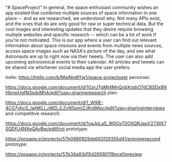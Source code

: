 "# SpaceProject" 
 In general, the space enthusiast community wishes an app existed that combines multiple sources of space information in one place -- and as we researched, we understood why. Not many APIs exist, and the ones that do are only good for raw or super technical data. But the cool images and interesting updates that they desire require browsing multiple websites and specific research -- which can be a lot of work if you're not motivated. This is our app where a user can find out relevant information about space missions and events from multiple news sources, access space images such as NASA's picture of the day, and see what Astronauts are up to right now via their tweets. The user can also add upcoming astronomical events to their calendar. All articles and tweets can be shared via whichever social media app the user prefers.

trello:
https://trello.com/b/MwNm8Yw1/space-projectuser personas:

https://docs.google.com/document/d/1GzrJTgMt4MnQybXrpbO7dC8SDx8NHbnwUgfN3sdxMhA/edit?usp=sharingresearch plan:


https://docs.google.com/document/d/1_W9iE-4CG7yhcS_iwNKLl_nWD_iLZvNSpmlZJKrdMpc/edit?usp=sharinginterviews and competitive research:


https://docs.google.com/document/d/1oaJpLaS_W0OxT0OXQRJauV273llX7SQDfU4NXeQAyBw/editfirst prototype:


https://popapp.in/projects/57b0980929de692f29355d41/previewsecond prototype:


https://popapp.in/projects/57b34a83d15d26580119ecef/preview


